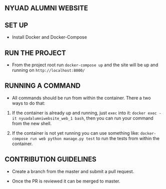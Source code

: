 ## NYUAD ALUMNI WEBSITE

## SET UP
* Install Docker and Docker-Compose

## RUN THE PROJECT
* From the project root run	`docker-compose up` and the site will be up and running on `http://localhost:8000/`

## RUNNING A COMMAND
* All commands should be run from within the container. There a two ways to do that:

1) If the container is already up and running, just `exec` into it:
`docker exec -it nyuadalumniwebsite_web_1 bash`, then you can run your command from the new shell. 

2) If the container is not yet running you can use something like:
`docker-compose run web python manage.py test` to run the tests from within the container.

## CONTRIBUTION GUIDELINES
* Create a branch from the master and submit a pull request.

* Once the PR is reviewed it can be merged to master.